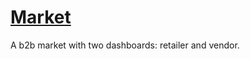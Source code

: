 # [Market](https://github.com/rusty-cluster/styleguide/blob/main/js/vue)

A b2b market with two dashboards: retailer and vendor.
